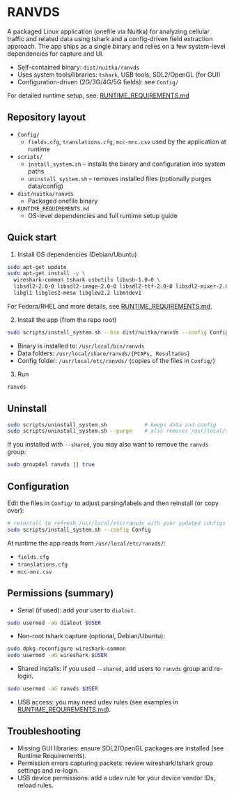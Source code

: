 # RANVDS

A packaged Linux application (onefile via Nuitka) for analyzing cellular traffic and related data using tshark and a config-driven field extraction approach. The app ships as a single binary and relies on a few system-level dependencies for capture and UI.

- Self-contained binary: `dist/nuitka/ranvds`
- Uses system tools/libraries: `tshark`, USB tools, SDL2/OpenGL (for GUI)
- Configuration-driven (2G/3G/4G/5G fields): see `Config/`

For detailed runtime setup, see: [RUNTIME_REQUIREMENTS.md](./RUNTIME_REQUIREMENTS.md)

## Repository layout

- `Config/`
  - `fields.cfg`, `translations.cfg`, `mcc-mnc.csv` used by the application at runtime
- `scripts/`
  - `install_system.sh` – installs the binary and configuration into system paths
  - `uninstall_system.sh` – removes installed files (optionally purges data/config)
- `dist/nuitka/ranvds`
  - Packaged onefile binary
- `RUNTIME_REQUIREMENTS.md`
  - OS-level dependencies and full runtime setup guide

## Quick start

1) Install OS dependencies (Debian/Ubuntu)
```bash
sudo apt-get update
sudo apt-get install -y \
  wireshark-common tshark usbutils libusb-1.0-0 \
  libsdl2-2.0-0 libsdl2-image-2.0-0 libsdl2-ttf-2.0-0 libsdl2-mixer-2.0-0 \
  libgl1 libgles2-mesa libglew2.2 libmtdev1
```
For Fedora/RHEL and more details, see [RUNTIME_REQUIREMENTS.md](./RUNTIME_REQUIREMENTS.md).

2) Install the app (from the repo root)
```bash
sudo scripts/install_system.sh --bin dist/nuitka/ranvds --config Config [--shared]
```
- Binary is installed to: `/usr/local/bin/ranvds`
- Data folders: `/usr/local/share/ranvds/{PCAPs, Resultados}`
- Config folder: `/usr/local/etc/ranvds/` (copies of the files in `Config/`)

3) Run
```bash
ranvds
```

## Uninstall

```bash
sudo scripts/uninstall_system.sh            # keeps data and config
sudo scripts/uninstall_system.sh --purge    # also removes /usr/local/share/ranvds and /usr/local/etc/ranvds
```
If you installed with `--shared`, you may also want to remove the `ranvds` group:
```bash
sudo groupdel ranvds || true
```

## Configuration

Edit the files in `Config/` to adjust parsing/labels and then reinstall (or copy over):
```bash
# reinstall to refresh /usr/local/etc/ranvds with your updated configs
sudo scripts/install_system.sh --config Config
```
At runtime the app reads from `/usr/local/etc/ranvds/`:
- `fields.cfg`
- `translations.cfg`
- `mcc-mnc.csv`

## Permissions (summary)

- Serial (if used): add your user to `dialout`.
```bash
sudo usermod -aG dialout $USER
```
- Non-root tshark capture (optional, Debian/Ubuntu):
```bash
sudo dpkg-reconfigure wireshark-common
sudo usermod -aG wireshark $USER
```
- Shared installs: if you used `--shared`, add users to `ranvds` group and re-login.
```bash
sudo usermod -aG ranvds $USER
```
- USB access: you may need udev rules (see examples in [RUNTIME_REQUIREMENTS.md](./RUNTIME_REQUIREMENTS.md)).

## Troubleshooting

- Missing GUI libraries: ensure SDL2/OpenGL packages are installed (see Runtime Requirements).
- Permission errors capturing packets: review wireshark/tshark group settings and re-login.
- USB device permissions: add a udev rule for your device vendor IDs, reload rules.
